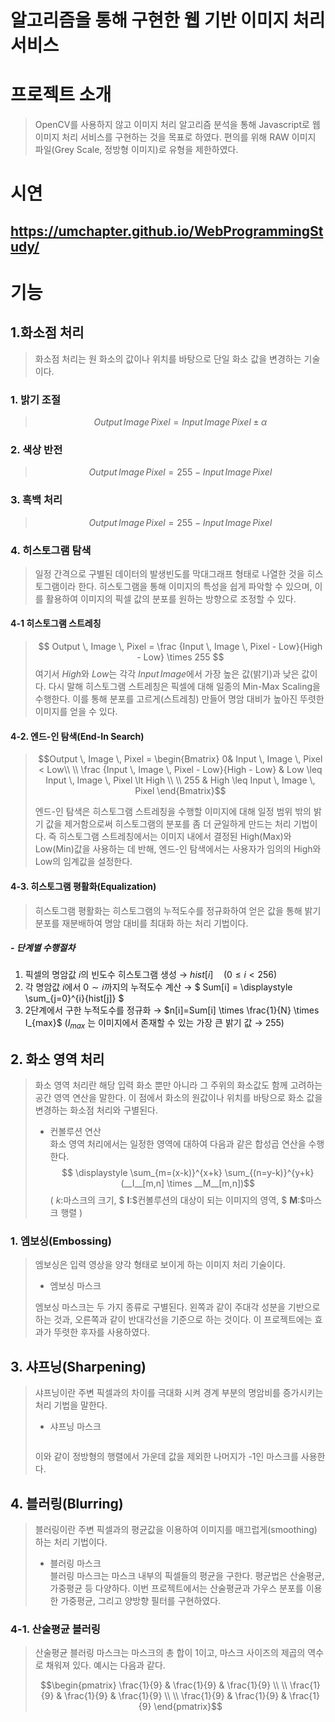 # 알고리즘을 통해 구현한 웹 기반 이미지 처리 서비스 
# 프로젝트 소개
> OpenCV를 사용하지 않고 이미지 처리 알고리즘 분석을 통해 Javascript로 웹 이미지 처리 서비스를 구현하는 것을 목표로 하였다.
> 편의를 위해 RAW 이미지 파일(Grey Scale, 정방형 이미지)로 유형을 제한하였다.

# 시연
## https://umchapter.github.io/WebProgrammingStudy/

# 기능  <br>
## 1.화소점 처리
> 화소점 처리는 원 화소의 값이나 위치를 바탕으로 단일 화소 값을 변경하는 기술이다.

### 1. 밝기 조절
> $$Output \, Image \, Pixel = Input \, Image \, Pixel \pm \alpha$$

### 2. 색상 반전
> $$Output \, Image \, Pixel = 255 - Input \, Image \, Pixel$$

### 3. 흑백 처리
> $$Output \, Image \, Pixel = 255 - Input \, Image \, Pixel$$

### 4. 히스토그램 탐색
> 일정 간격으로 구별된 데이터의 발생빈도를 막대그래프 형태로 나열한 것을 히스토그램이라 한다. 히스토그램을 통해 이미지의 특성을 쉽게 파악할 수 있으며, 이를 활용하여 이미지의 픽셀 값의 분포를 원하는 방향으로 조정할 수 있다.

#### 4-1 히스토그램 스트레칭
> $$ Output \, Image \, Pixel = \frac {Input \, Image \, Pixel - Low}{High - Low} \times 255 $$
> 여기서 $High$와 $Low$는 각각 $Input \, Image$에서 가장 높은 값(밝기)과 낮은 값이다. 다시 말해 히스토그램 스트레칭은 픽셀에 대해 일종의 Min-Max Scaling을 수행한다. 이를 통해 분포를 고르게(스트레칭) 만들어 명암 대비가 높아진 뚜렷한 이미지를 얻을 수 있다.

#### 4-2. 엔드-인 탐색(End-In Search)
> ```math
> Output \, Image \, Pixel = \begin{Bmatrix} 0& Input \, Image \, Pixel < Low\\ \\ \frac {Input \, Image \, Pixel - Low}{High - Low} & Low \leq Input \, Image \, Pixel \lt High \\ \\ 255 & High \leq Input \, Image \, Pixel \end{Bmatrix}
> ```
> 엔드-인 탐색은 히스토그램 스트레칭을 수행할 이미지에 대해 일정 범위 밖의 밝기 값을 제거함으로써 히스토그램의 분포를 좀 더 균일하게 만드는 처리 기법이다. 즉 히스토그램 스트레칭에서는 이미지 내에서 결정된 High(Max)와 Low(Min)값을 사용하는 데 반해, 엔드-인 탐색에서는 사용자가 임의의 High와 Low의 임계값을 설정한다.

#### 4-3. 히스토그램 평활화(Equalization)
> 히스토그램 평활화는 히스토그램의 누적도수를 정규화하여 얻은 값을 통해 밝기 분포를 재분배하여 명암 대비를 최대화 하는 처리 기법이다.

##### - 단계별 수행절차
1. 픽셀의 명암값 $i$의 빈도수 히스토그램 생성 &rarr; $hist[i] \quad (0 \leq i \lt 256)$
2. 각 명암값 $i$에서 $0 \sim i$까지의 누적도수 계산 &rarr; $ Sum[i] = \displaystyle \sum_{j=0}^{i}{hist[j]} $
3. 2단계에서 구한 누적도수를 정규화 &rarr; $n[i]=Sum[i] \times \frac{1}{N} \times I_{max}$ $(I_{max}$ 는 이미지에서 존재할 수 있는 가장 큰 밝기 값 &rarr; $255)$

## 2. 화소 영역 처리
> 화소 영역 처리란 해당 입력 화소 뿐만 아니라 그 주위의 화소값도 함께 고려하는 공간 영역 연산을 말한다. 이 점에서 화소의 원값이나 위치를 바탕으로 화소 값을 변경하는 화소점 처리와 구별된다.
> * 컨볼루션 연산 \
화소 영역 처리에서는 일정한 영역에 대하여 다음과 같은 합성곱 연산을 수행한다. $$ \displaystyle \sum_{m=(x-k)}^{x+k} \sum_{(n=y-k)}^{y+k}(__I__[m,n] \times __M__[m,n])$$ ( $k:$마스크의 크기, $ __I__:$컨볼루션의 대상이 되는 이미지의 영역, $ __M__:$마스크 행렬 )
### 1. 엠보싱(Embossing)
> 엠보싱은 입력 영상을 양각 형태로 보이게 하는 이미지 처리 기술이다.
> * 엠보싱 마스크
> ```math \begin{pmatrix} -1 & 0 & 0 \\ 0 & 0 & 0 \\ 0 & 0 & 1 \end{pmatrix} \; or \; \begin{pmatrix} -1 & -1 & 0 \\ -1 & 0 & 1 \\ 0 & 1 & 1 \end{pmatrix}
> ```
>엠보싱 마스크는 두 가지 종류로 구별된다. 왼쪽과 같이 주대각 성분을 기반으로 하는 것과, 오른쪽과 같이 반대각선을 기준으로 하는 것이다. 이 프로젝트에는 효과가 뚜렷한 후자를 사용하였다.

## 3. 샤프닝(Sharpening)
> 샤프닝이란 주변 픽셀과의 차이를 극대화 시켜 경계 부분의 명암비를 증가시키는 처리 기법을 말한다.
> * 샤프닝 마스크
> ```math\begin{pmatrix} -1 & -1 & -1 \\ -1 & 9 & -1 \\ -1 & -1 & -1 \end{pmatrix} \; or \; \begin{pmatrix} -1 & -1 & -1 & -1 & -1 \\ -1 & -1 & -1 & -1 & -1 \\ -1 & -1 & 25 & -1 & -1 \\ -1 & -1 & -1 & -1 & -1 \\ -1 & -1 & -1 & -1 & -1  \end{pmatrix} \; or \; \cdots
> ```
> 이와 같이 정방형의 행렬에서 가운데 값을 제외한 나머지가 -1인 마스크를 사용한다.

## 4. 블러링(Blurring)
> 블러링이란 주변 픽셀과의 평균값을 이용하여 이미지를 매끄럽게(smoothing) 하는 처리 기법이다.
> * 블러링 마스크  
블러링 마스크는 마스크 내부의 픽셀들의 평균을 구한다. 평균법은 산술평균, 가중평균 등 다양하다. 이번 프로젝트에서는 산술평균과 가우스 분포를 이용한 가중평균, 그리고 양방향 필터를 구현하였다.
### 4-1. 산술평균 블러링
> 산술평균 블러링 마스크는 마스크의 총 합이 1이고, 마스크 사이즈의 제곱의 역수로 채워져 있다. 예시는 다음과 같다. 
> ``` math
> \begin{pmatrix} \frac{1}{9} & \frac{1}{9} & \frac{1}{9} \\ \\ \frac{1}{9} & \frac{1}{9} & \frac{1}{9} \\ \\ \frac{1}{9} & \frac{1}{9} & \frac{1}{9} \end{pmatrix}
> ```
